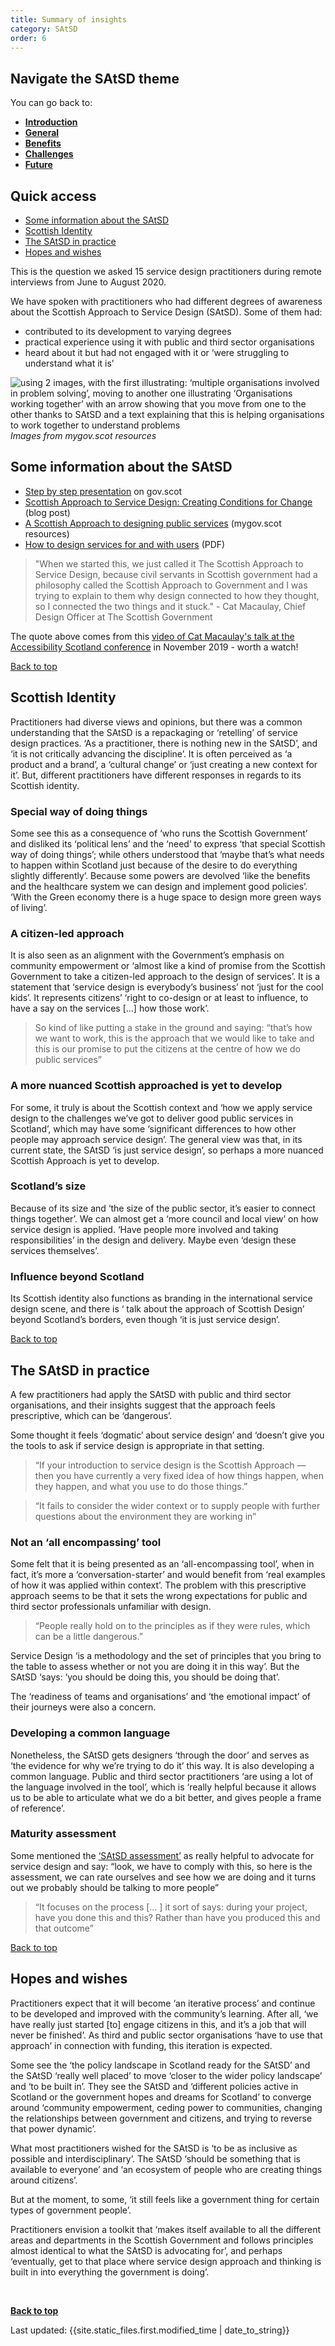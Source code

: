 ```yaml
---
title: Summary of insights
category: SAtSD
order: 6
---
```



<div class="nav-panel-alt">
   <h2>Navigate the SAtSD theme</h2>
   <p style="margin-bottom: 0">You can go back to:</p>
   <ul>
      <li><a href="/practitioner-stories/SAtSD/intro"><strong>Introduction</strong></a></li>
      <li><a href="/practitioner-stories/SAtSD/general"><strong>General</strong></a></li>
      <li><a href="/practitioner-stories/SAtSD/benefits"><strong>Benefits</strong></a></li>
      <li><a href="/practitioner-stories/SAtSD/challenges"><strong>Challenges</strong></a></li>
      <li><a href="/practitioner-stories/SAtSD/future"><strong>Future</strong></a></li>
   </ul>
</div>

<h2 class="top-line-alt">Quick access</h2>

- [Some information about the SAtSD](#informations-about-satsd)
- [Scottish Identity](#scottish-identity)
- [The SAtSD in practice](#in-practice)
- [Hopes and wishes](#hopes-and-wishes)


This is the question we asked 15 service design practitioners during remote interviews from June to August 2020.

We have spoken with practitioners who had different degrees of awareness about the Scottish Approach to Service Design (SAtSD). 
Some of them had:

- contributed to its development to varying degrees
- practical experience using it with public and third sector organisations
- heard about it but had not engaged with it or ‘were struggling to understand what it is’


![using 2 images, with the first illustrating: ‘multiple organisations involved in problem solving’, moving to another one illustrating ‘Organisations working together’ with an arrow showing that you move from one to the other thanks to SAtSD and a text explaining that this is helping organisations to work together to understand problems](/practitioner-stories/images/SAtSD/satsd-medium-post.jpg)
_Images from mygov.scot resources_

<h2 class="top-line-alt" id="informations-about-satsd">Some information about the SAtSD</h2>
<ul>
<li><a href="https://www.gov.scot/publications/the-scottish-approach-to-service-design/pages/about-this-resource/" target="_blank">Step by step presentation</a> on gov.scot</li>
<li><a href="https://blogs.gov.scot/digital/2019/07/03/scottish-approach-to-service-design-creating-conditions-for-change" target="_blank">Scottish Approach to Service Design: Creating Conditions for Change</a> (blog post)</li>
<li><a href="https://resources.mygov.scot/37f87d5/designing-public-services-in-scotland/why-we-need-design-for-public-services-in-scotland/a-scottish-approach-to-design-for-public-services" target="_blank">A Scottish Approach to designing public services</a> (mygov.scot resources)</li>
<li><a href="/practitioner-stories/images/SAtSD/SAtSD.pdf" target="_blank">How to design services for and with users</a> (PDF)</li>
</ul>

<blockquote>
<p> "When we started this, we just called it The Scottish Approach to Service Design, because civil servants in Scottish government had a philosophy called the Scottish Approach to Government and I was trying to explain to them why design connected to how they thought, so I connected the two things and it stuck." - Cat Macaulay, Chief Design Officer at The Scottish Government</p>
</blockquote>

<p>The quote above comes from this <a href="https://accessibility.scot/accessible-public-services-are-we-there-yet/" target="_blank">video of Cat Macaulay's talk at the Accessibility Scotland conference</a> in November 2019 - worth a watch!</p>
<a class="button-alt" href="#">Back to top</a>


<h2 class="top-line-alt" id="scottish-identity">Scottish Identity</h2>

Practitioners had diverse views and opinions, but there was a common understanding that the SAtSD is a repackaging or ‘retelling’ of service design practices. ‘As a practitioner, there is nothing new in the SAtSD’, and ‘it is not critically advancing the discipline’. It is often perceived as ‘a product and a brand’, a ‘cultural change’ or ‘just creating a new context for it’. But, different practitioners have different responses in regards to its Scottish identity.

### Special way of doing things

Some see this as a consequence of ‘who runs the Scottish Government’ and disliked its ‘political lens’ and the ‘need’ to express ‘that special Scottish way of doing things’; while others understood that ‘maybe that’s what needs to happen within Scotland just because of the desire to do everything slightly differently’. Because some powers are devolved ‘like the benefits and the healthcare system we can design and implement good policies’. ‘With the Green economy there is a huge space to design more green ways of living’.

### A citizen-led approach

It is also seen as an alignment with the Government’s emphasis on community empowerment or ‘almost like a kind of promise from the Scottish Government to take a citizen-led approach to the design of services’. It is a statement that ‘service design is everybody’s business’ not ‘just for the cool kids’. It represents citizens’ ‘right to co-design or at least to influence, to have a say on the services […] how those work’.
> So kind of like putting a stake in the ground and saying: “that’s how we want to work, this is the approach that we would like to take and this is our promise to put the citizens at the centre of how we do public services”

### A more nuanced Scottish approached is yet to develop

For some, it truly is about the Scottish context and ‘how we apply service design to the challenges we’ve got to deliver good public services in Scotland’, which may have some ‘significant differences to how other people may approach service design’.
The general view was that, in its current state, the SAtSD ‘is just service design’, so perhaps a more nuanced Scottish Approach is yet to develop.

### Scotland’s size

Because of its size and ‘the size of the public sector, it’s easier to connect things together’. We can almost get a ‘more council and local view’ on how service design is applied. ‘Have people more involved and taking responsibilities’ in the design and delivery. Maybe even ‘design these services themselves’.

### Influence beyond Scotland

Its Scottish identity also functions as branding in the international service design scene, and there is ‘ talk about the approach of Scottish Design’ beyond Scotland’s borders, even though ‘it is just service design’.

<a class="button-alt" href="#">Back to top</a>

<h2 class="top-line-alt" id="in-practice">The SAtSD in practice</h2>

A few practitioners had apply the SAtSD with public and third sector organisations, and their insights suggest that the approach feels prescriptive, which can be ‘dangerous’.

Some thought it feels ‘dogmatic’ about service design’ and ‘doesn’t give you the tools to ask if service design is appropriate in that setting.

> “If your introduction to service design is the Scottish Approach — then you have currently a very fixed idea of how things happen, when they happen, and what you use to do those things.”


>“It fails to consider the wider context or to supply people with further questions about the environment they are working in”

### Not an ‘all encompassing’ tool
Some felt that it is being presented as an ‘all-encompassing tool’, when in fact, it’s more a ‘conversation-starter’ and would benefit from ‘real examples of how it was applied within context’. The problem with this prescriptive approach seems to be that it sets the wrong expectations for public and third sector professionals unfamiliar with design.

> “People really hold on to the principles as if they were rules, which can be a little dangerous.”

Service Design ‘is a methodology and the set of principles that you bring to the table to assess whether or not you are doing it in this way’. But the SAtSD ‘says: ‘you should be doing this, you should be doing that’.

The ‘readiness of teams and organisations’ and ‘the emotional impact’ of their journeys were also a concern.

### Developing a common language

Nonetheless, the SAtSD gets designers ‘through the door’ and serves as ‘the evidence for why we’re trying to do it’ this way. It is also developing a common language. Public and third sector practitioners ‘are using a lot of the language involved in the tool’, which is ‘really helpful because it allows us to be able to articulate what we do a bit better, and gives people a frame of reference’.

### Maturity assessment

Some mentioned the <a href="https://www.gov.scot/publications/the-scottish-approach-to-service-design/pages/maturity-assessment/" target="_blank">‘SAtSD assessment’</a> as really helpful to advocate for service design and say: “look, we have to comply with this, so here is the assessment, we can rate ourselves and see how we are doing and it turns out we probably should be talking to more people”
> “It focuses on the process [… ] it sort of says: during your project, have you done this and this? Rather than have you produced this and that outcome”

<a class="button-alt" href="#">Back to top</a>

<h2 class="top-line-alt" id="hopes-and-wishes">Hopes and wishes</h2>
Practitioners expect that it will become ‘an iterative process’ and continue to be developed and improved with the community’s learning. After all, ‘we have really just started [to] engage citizens in this, and it’s a job that will never be finished’. As third and public sector organisations ‘have to use that approach’ in connection with funding, this iteration is expected.

Some see the ‘the policy landscape in Scotland ready for the SAtSD’ and the SAtSD ‘really well placed’ to move ‘closer to the wider policy landscape’ and ‘to be built in’. They see the SAtSD and ‘different policies active in Scotland or the government hopes and dreams for Scotland’ to converge around ‘community empowerment, ceding power to communities, changing the relationships between government and citizens, and trying to reverse that power dynamic’.

What most practitioners wished for the SAtSD is ‘to be as inclusive as possible and interdisciplinary’. The SAtSD ‘should be something that is available to everyone’ and ‘an ecosystem of people who are creating things around citizens’.

But at the moment, to some, ‘it still feels like a government thing for certain types of government people’.

Practitioners envision a toolkit that ‘makes itself available to all the different areas and departments in the Scottish Government and follows principles almost identical to what the SAtSD is advocating for’, and perhaps ‘eventually, get to that place where service design approach and thinking is built in into everything the government is doing’.


<br>


<p><a href="#"><strong>Back to top</strong></a></p>

<p>Last updated: {{site.static_files.first.modified_time | date_to_string}}</p>
<!--

<a href="" target="_blank"></a>

-->